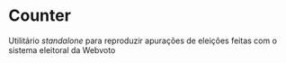 # Counter
Utilitário *standalone* para reproduzir apurações de eleições feitas com o sistema eleitoral da Webvoto
